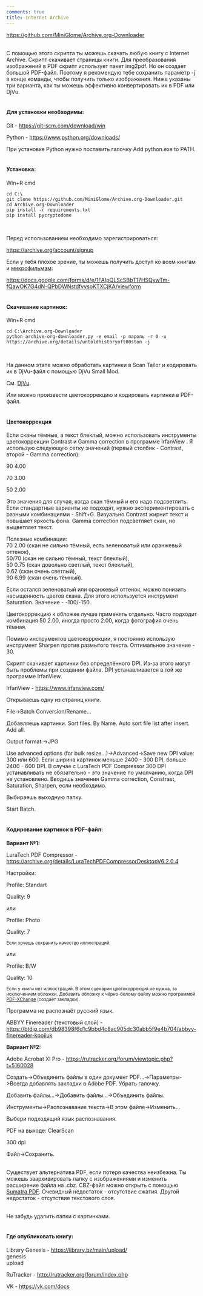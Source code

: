 ```yaml
---
comments: true
title: Internet Archive
---
```


<https://github.com/MiniGlome/Archive.org-Downloader>
<br><br>

С помощью этого скрипта ты можешь скачать любую книгу с Internet Archive. Cкрипт скачивает страницы книги. Для преобразования изображений в PDF скрипт использует пакет img2pdf. Но он создает большой PDF-файл. Поэтому я рекомендую тебе сохранить параметр -j в конце команды, чтобы получить только изображения. Ниже указаны три варианта, как ты можешь эффективно конвертировать их в PDF или DjVu.
<br><br>

#### Для установки необходимы:

Git - <https://git-scm.com/download/win>

Python - <https://www.python.org/downloads/>

При установке Python нужно поставить галочку Add python.exe to PATH.
<br><br>

#### Установка:

Win+R cmd

```
cd C:\
git clone https://github.com/MiniGlome/Archive.org-Downloader.git
cd Archive.org-Downloader
pip install -r requirements.txt
pip install pycryptodome
```
<br>

Перед использованием необходимо зарегистрироваться:

<https://archive.org/account/signup>

Если у тебя плохое зрение, ты можешь получить доступ ко всем книгам и [микрофильмам](https://archive.org/details/sim_microfilm?and%5B%5D=mediatype%3A%22collection%22):

<https://docs.google.com/forms/d/e/1FAIpQLScSBbT17HSQywTm-fQawOK7G4dN-QPbDWNstdfvysoKTXCjKA/viewform>
<br><br>

#### Скачивание картинок:

Win+R cmd

```
cd C:\Archive.org-Downloader
python archive-org-downloader.py -e email -p пароль -r 0 -u https://archive.org/details/untoldhistoryoft00ston -j
```
<br>

На данном этапе можно обработать картинки в Scan Tailor и кодировать их в DjVu-файл с помощью DjVu Small Mod.

См. [DjVu](/ru/djvu).

Или можно произвести цветокоррекцию и кодировать картинки в PDF-файл.
<br><br>

#### Цветокоррекция

Если сканы тёмные, а текст блеклый, можно использовать инструменты цветокоррекции Contrast и Gamma correction в программе IrfanView . Я использую следующую сетку значений (первый столбик - Contrast, второй - Gamma correction):

90 4.00

70 3.00

50 2.00

Это значения для случая, когда скан тёмный и его надо подсветлить. Если стандартные варианты не подходят, нужно экспериментировать с разными комбинациями - Shift+G. Визуально Contrast жирнит текст и повышает яркость фона. Gamma correction подсветляет скан, но выцветляет текст.

Полезные комбинации:<br>
70 2.00 (скан не сильно тёмный, есть зеленоватый или оранжевый оттенок),<br>
50/70 (скан не сильно тёмный, текст блеклый),<br>
50 0.75 (скан довольно светлый, текст блеклый),<br>
0.62 (скан очень светлый),<br>
90 6.99 (скан очень тёмный).

Если остался зеленоватый или оранжевый оттенок, можно понизить насыщенность цветов скана. Для этого используется инструмент Saturation. Значение - -100/-150.

Цветокоррекцию к обложке лучше применять отдельно. Часто подходит комбинация 50 2.00, иногда просто 2.00, когда фотография очень тёмная.

Помимо инструментов цветокоррекции, я постоянно использую инструмент Sharpen против размытого текста. Оптимальное значение - 30.

Скрипт скачивает картинки без определённого DPI. Из-за этого могут быть проблемы при создании файла. DPI устанавливается в той же программе IrfanView.

IrfanView - <https://www.irfanview.com/>

Открываешь одну из страниц книги.

File->Batch Conversion/Rename...

Добавляешь картинки. Sort files. By Name. Auto sort file list after insert. Add all.

Output format:->JPG

Use advanced options (for bulk resize...)->Advanced->Save new DPI value: 300 или 600. Если ширина картинок меньше 2400 - 300 DPI, больше 2400 - 600 DPI. В случае с LuraTech PDF Compressor 300 DPI устанавливать не обязательно - это значение по умолчанию, когда DPI не установлено. Вводишь значения Gamma correction, Constrast, Saturation, Sharpen, если необходимо.

Выбираешь выходную папку.

Start Batch.
<br><br>

#### Кодирование картинок в PDF-файл:

**Вариант №1:**

LuraTech PDF Compressor - <https://archive.org/details/LuraTechPDFCompressorDesktopV6.2.0.4>

Настройки:

Profile: Standart

Quality: 9

или

Profile: Photo

Quality: 7

<sup>Если хочешь сохранить качество иллюстраций.</sup>

или

Profile: B/W

Quality: 10

<sup>Если у книги нет иллюстраций. В этом сценарии цветокоррекция не нужна, за исключением обложки. Добавить обложку к чёрно-белому файлу можно программой [PDF-XChange](https://rutracker.org/forum/viewtopic.php?t=6601303) (создаёт закладки).</sup>

Программа не распознаёт русский язык.

ABBYY Finereader (текстовый слой) - <https://btdig.com/db98398f6d1c9bbd4c8ac905dc30abb5f9e4b704/abbyy-finereader-kpojiuk>

**Вариант №2:**

Adobe Acrobat XI Pro - <https://rutracker.org/forum/viewtopic.php?t=5160028>

Создать->Объединить файлы в один документ PDF...->Параметры->Всегда добавлять закладки в Adobe PDF. Убрать галочку.

Добавить файлы...->Добавить файлы...->Объединить файлы.

Инструменты->Распознавание текста->В этом файле->Изменить...

Выбери подходящий язык распознавания.

PDF на выходе: ClearScan

300 dpi

Файл->Сохранить.
<br><br>

Существует альтернатива PDF, если потеря качества неизбежна. Ты можешь заархивировать папку с изображениями и изменить расширение файла на .cbz. CBZ-файл можно открыть с помощью [Sumatra PDF](https://www.sumatrapdfreader.org/download-free-pdf-viewer). Очевидный недостаток - отсутствие сжатия. Другой недостаток - отсутствие текстового слоя.
<br><br>

Не забудь удалить папки с картинками.
<br><br>

#### Где опубликовать книгу:

Library Genesis - <https://library.bz/main/upload/><br>
genesis<br>
upload

RuTracker - <http://rutracker.org/forum/index.php>

VK - <https://vk.com/docs>